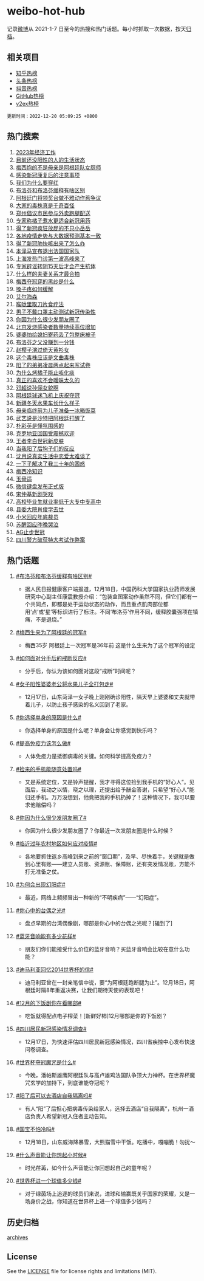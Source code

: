 # weibo-hot-hub

记录[微博](https://www.weibo.com)从 2021-1-7 日至今的热搜和热门话题。每小时抓取一次数据，按天[归档](archives)。

## 相关项目

- [知乎热榜](https://github.com/lonnyzhang423/zhihu-hot-hub)
- [头条热榜](https://github.com/lonnyzhang423/toutiao-hot-hub)
- [抖音热榜](https://github.com/lonnyzhang423/douyin-hot-hub)
- [GitHub热榜](https://github.com/lonnyzhang423/github-hot-hub)
- [v2ex热榜](https://github.com/lonnyzhang423/v2ex-hot-hub)


`更新时间：2022-12-20 05:09:25 +0800`

## 热门搜索

1. [2023年经济工作](https://m.weibo.cn/search?containerid=100103type%3D1%26t%3D10%26q%3D%232023%E5%B9%B4%E7%BB%8F%E6%B5%8E%E5%B7%A5%E4%BD%9C%23&stream_entry_id=51&isnewpage=1&extparam=seat%3D1%26dgr%3D0%26c_type%3D51%26pos%3D0%26filter_type%3Drealtimehot%26cate%3D10103%26display_time%3D1671484164%26pre_seqid%3D1671484164685039921244&luicode=10000011&lfid=106003type%253D25%2526t%253D3%2526disable_hot%253D1%2526filter_type%253Drealtimehot)
1. [目前还没阳性的人的生活状态](https://m.weibo.cn/search?containerid=100103type%3D1%26t%3D10%26q%3D%23%E7%9B%AE%E5%89%8D%E8%BF%98%E6%B2%A1%E9%98%B3%E6%80%A7%E7%9A%84%E4%BA%BA%E7%9A%84%E7%94%9F%E6%B4%BB%E7%8A%B6%E6%80%81%23&stream_entry_id=31&isnewpage=1&extparam=seat%3D1%26dgr%3D0%26flag%3D16%26c_type%3D31%26pos%3D0%26cate%3D5001%26realpos%3D1%26filter_type%3Drealtimehot%26lcate%3D5001%26q%3D%2523%25E7%259B%25AE%25E5%2589%258D%25E8%25BF%2598%25E6%25B2%25A1%25E9%2598%25B3%25E6%2580%25A7%25E7%259A%2584%25E4%25BA%25BA%25E7%259A%2584%25E7%2594%259F%25E6%25B4%25BB%25E7%258A%25B6%25E6%2580%2581%2523%26band_rank%3D1%26display_time%3D1671484164%26pre_seqid%3D1671484164685039921244&luicode=10000011&lfid=106003type%253D25%2526t%253D3%2526disable_hot%253D1%2526filter_type%253Drealtimehot)
1. [梅西抱的不是母亲是阿根廷队女厨师](https://m.weibo.cn/search?containerid=100103type%3D1%26t%3D10%26q%3D%23%E6%A2%85%E8%A5%BF%E6%8A%B1%E7%9A%84%E4%B8%8D%E6%98%AF%E6%AF%8D%E4%BA%B2%E6%98%AF%E9%98%BF%E6%A0%B9%E5%BB%B7%E9%98%9F%E5%A5%B3%E5%8E%A8%E5%B8%88%23&stream_entry_id=31&isnewpage=1&extparam=seat%3D1%26dgr%3D0%26flag%3D0%26c_type%3D31%26pos%3D1%26cate%3D5001%26realpos%3D2%26filter_type%3Drealtimehot%26lcate%3D5001%26q%3D%2523%25E6%25A2%2585%25E8%25A5%25BF%25E6%258A%25B1%25E7%259A%2584%25E4%25B8%258D%25E6%2598%25AF%25E6%25AF%258D%25E4%25BA%25B2%25E6%2598%25AF%25E9%2598%25BF%25E6%25A0%25B9%25E5%25BB%25B7%25E9%2598%259F%25E5%25A5%25B3%25E5%258E%25A8%25E5%25B8%2588%2523%26band_rank%3D2%26display_time%3D1671484164%26pre_seqid%3D1671484164685039921244&luicode=10000011&lfid=106003type%253D25%2526t%253D3%2526disable_hot%253D1%2526filter_type%253Drealtimehot)
1. [感染新冠康复后的注意事项](https://m.weibo.cn/search?containerid=100103type%3D1%26t%3D10%26q%3D%23%E6%84%9F%E6%9F%93%E6%96%B0%E5%86%A0%E5%BA%B7%E5%A4%8D%E5%90%8E%E7%9A%84%E6%B3%A8%E6%84%8F%E4%BA%8B%E9%A1%B9%23&stream_entry_id=31&isnewpage=1&extparam=seat%3D1%26dgr%3D0%26flag%3D0%26c_type%3D31%26pos%3D2%26cate%3D5001%26realpos%3D3%26filter_type%3Drealtimehot%26lcate%3D5001%26q%3D%2523%25E6%2584%259F%25E6%259F%2593%25E6%2596%25B0%25E5%2586%25A0%25E5%25BA%25B7%25E5%25A4%258D%25E5%2590%258E%25E7%259A%2584%25E6%25B3%25A8%25E6%2584%258F%25E4%25BA%258B%25E9%25A1%25B9%2523%26band_rank%3D3%26display_time%3D1671484164%26pre_seqid%3D1671484164685039921244&luicode=10000011&lfid=106003type%253D25%2526t%253D3%2526disable_hot%253D1%2526filter_type%253Drealtimehot)
1. [我们为什么要穿红](https://m.weibo.cn/search?containerid=100103type%3D1%26t%3D10%26q%3D%23%E6%88%91%E4%BB%AC%E4%B8%BA%E4%BB%80%E4%B9%88%E8%A6%81%E7%A9%BF%E7%BA%A2%23&stream_entry_id=31&isnewpage=1&extparam=seat%3D1%26topic_ad%3D1%26dgr%3D0%26c_type%3D31%26pos%3D3%26cate%3D5001%26filter_type%3Drealtimehot%26lcate%3D5001%26adid%3D174963%26q%3D%2523%25E6%2588%2591%25E4%25BB%25AC%25E4%25B8%25BA%25E4%25BB%2580%25E4%25B9%2588%25E8%25A6%2581%25E7%25A9%25BF%25E7%25BA%25A2%2523%26band_rank%3D4%26display_time%3D1671484164%26pre_seqid%3D1671484164685039921244&luicode=10000011&lfid=106003type%253D25%2526t%253D3%2526disable_hot%253D1%2526filter_type%253Drealtimehot)
1. [布洛芬和布洛芬缓释有啥区别](https://m.weibo.cn/search?containerid=100103type%3D1%26t%3D10%26q%3D%23%E5%B8%83%E6%B4%9B%E8%8A%AC%E5%92%8C%E5%B8%83%E6%B4%9B%E8%8A%AC%E7%BC%93%E9%87%8A%E6%9C%89%E5%95%A5%E5%8C%BA%E5%88%AB%23&stream_entry_id=31&isnewpage=1&extparam=seat%3D1%26dgr%3D0%26flag%3D16%26c_type%3D31%26pos%3D4%26cate%3D5001%26realpos%3D4%26filter_type%3Drealtimehot%26lcate%3D5001%26q%3D%2523%25E5%25B8%2583%25E6%25B4%259B%25E8%258A%25AC%25E5%2592%258C%25E5%25B8%2583%25E6%25B4%259B%25E8%258A%25AC%25E7%25BC%2593%25E9%2587%258A%25E6%259C%2589%25E5%2595%25A5%25E5%258C%25BA%25E5%2588%25AB%2523%26band_rank%3D4%26display_time%3D1671484164%26pre_seqid%3D1671484164685039921244&luicode=10000011&lfid=106003type%253D25%2526t%253D3%2526disable_hot%253D1%2526filter_type%253Drealtimehot)
1. [阿根廷门将领奖台做不雅动作惹争议](https://m.weibo.cn/search?containerid=100103type%3D1%26t%3D10%26q%3D%23%E9%98%BF%E6%A0%B9%E5%BB%B7%E9%97%A8%E5%B0%86%E9%A2%86%E5%A5%96%E5%8F%B0%E5%81%9A%E4%B8%8D%E9%9B%85%E5%8A%A8%E4%BD%9C%E6%83%B9%E4%BA%89%E8%AE%AE%23&stream_entry_id=31&isnewpage=1&extparam=seat%3D1%26dgr%3D0%26flag%3D0%26c_type%3D31%26pos%3D5%26cate%3D5001%26realpos%3D5%26filter_type%3Drealtimehot%26lcate%3D5001%26q%3D%2523%25E9%2598%25BF%25E6%25A0%25B9%25E5%25BB%25B7%25E9%2597%25A8%25E5%25B0%2586%25E9%25A2%2586%25E5%25A5%2596%25E5%258F%25B0%25E5%2581%259A%25E4%25B8%258D%25E9%259B%2585%25E5%258A%25A8%25E4%25BD%259C%25E6%2583%25B9%25E4%25BA%2589%25E8%25AE%25AE%2523%26band_rank%3D5%26display_time%3D1671484164%26pre_seqid%3D1671484164685039921244&luicode=10000011&lfid=106003type%253D25%2526t%253D3%2526disable_hot%253D1%2526filter_type%253Drealtimehot)
1. [大家的毒株真是千奇百怪](https://m.weibo.cn/search?containerid=100103type%3D1%26t%3D10%26q%3D%23%E5%A4%A7%E5%AE%B6%E7%9A%84%E6%AF%92%E6%A0%AA%E7%9C%9F%E6%98%AF%E5%8D%83%E5%A5%87%E7%99%BE%E6%80%AA%23&stream_entry_id=31&isnewpage=1&extparam=seat%3D1%26dgr%3D0%26flag%3D0%26c_type%3D31%26pos%3D6%26cate%3D5001%26realpos%3D6%26filter_type%3Drealtimehot%26lcate%3D5001%26q%3D%2523%25E5%25A4%25A7%25E5%25AE%25B6%25E7%259A%2584%25E6%25AF%2592%25E6%25A0%25AA%25E7%259C%259F%25E6%2598%25AF%25E5%258D%2583%25E5%25A5%2587%25E7%2599%25BE%25E6%2580%25AA%2523%26band_rank%3D6%26display_time%3D1671484164%26pre_seqid%3D1671484164685039921244&luicode=10000011&lfid=106003type%253D25%2526t%253D3%2526disable_hot%253D1%2526filter_type%253Drealtimehot)
1. [郑州倡议市民参与外卖跑腿配送](https://m.weibo.cn/search?containerid=100103type%3D1%26t%3D10%26q%3D%23%E9%83%91%E5%B7%9E%E5%80%A1%E8%AE%AE%E5%B8%82%E6%B0%91%E5%8F%82%E4%B8%8E%E5%A4%96%E5%8D%96%E8%B7%91%E8%85%BF%E9%85%8D%E9%80%81%23&stream_entry_id=31&isnewpage=1&extparam=seat%3D1%26dgr%3D0%26flag%3D1%26c_type%3D31%26pos%3D7%26cate%3D5001%26realpos%3D7%26filter_type%3Drealtimehot%26lcate%3D5001%26q%3D%2523%25E9%2583%2591%25E5%25B7%259E%25E5%2580%25A1%25E8%25AE%25AE%25E5%25B8%2582%25E6%25B0%2591%25E5%258F%2582%25E4%25B8%258E%25E5%25A4%2596%25E5%258D%2596%25E8%25B7%2591%25E8%2585%25BF%25E9%2585%258D%25E9%2580%2581%2523%26band_rank%3D7%26display_time%3D1671484164%26pre_seqid%3D1671484164685039921244&luicode=10000011&lfid=106003type%253D25%2526t%253D3%2526disable_hot%253D1%2526filter_type%253Drealtimehot)
1. [专家称橘子煮水更适合新冠用药](https://m.weibo.cn/search?containerid=100103type%3D1%26t%3D10%26q%3D%23%E4%B8%93%E5%AE%B6%E7%A7%B0%E6%A9%98%E5%AD%90%E7%85%AE%E6%B0%B4%E6%9B%B4%E9%80%82%E5%90%88%E6%96%B0%E5%86%A0%E7%94%A8%E8%8D%AF%23&stream_entry_id=31&isnewpage=1&extparam=seat%3D1%26dgr%3D0%26flag%3D16%26c_type%3D31%26pos%3D8%26cate%3D5001%26realpos%3D8%26filter_type%3Drealtimehot%26lcate%3D5001%26q%3D%2523%25E4%25B8%2593%25E5%25AE%25B6%25E7%25A7%25B0%25E6%25A9%2598%25E5%25AD%2590%25E7%2585%25AE%25E6%25B0%25B4%25E6%259B%25B4%25E9%2580%2582%25E5%2590%2588%25E6%2596%25B0%25E5%2586%25A0%25E7%2594%25A8%25E8%258D%25AF%2523%26band_rank%3D8%26display_time%3D1671484164%26pre_seqid%3D1671484164685039921244&luicode=10000011&lfid=106003type%253D25%2526t%253D3%2526disable_hot%253D1%2526filter_type%253Drealtimehot)
1. [得了新冠疯狂放屁的不只小岳岳](https://m.weibo.cn/search?containerid=100103type%3D1%26t%3D10%26q%3D%23%E5%BE%97%E4%BA%86%E6%96%B0%E5%86%A0%E7%96%AF%E7%8B%82%E6%94%BE%E5%B1%81%E7%9A%84%E4%B8%8D%E5%8F%AA%E5%B0%8F%E5%B2%B3%E5%B2%B3%23&stream_entry_id=31&isnewpage=1&extparam=seat%3D1%26dgr%3D0%26flag%3D0%26c_type%3D31%26pos%3D9%26cate%3D5001%26realpos%3D9%26filter_type%3Drealtimehot%26lcate%3D5001%26q%3D%2523%25E5%25BE%2597%25E4%25BA%2586%25E6%2596%25B0%25E5%2586%25A0%25E7%2596%25AF%25E7%258B%2582%25E6%2594%25BE%25E5%25B1%2581%25E7%259A%2584%25E4%25B8%258D%25E5%258F%25AA%25E5%25B0%258F%25E5%25B2%25B3%25E5%25B2%25B3%2523%26band_rank%3D9%26display_time%3D1671484164%26pre_seqid%3D1671484164685039921244&luicode=10000011&lfid=106003type%253D25%2526t%253D3%2526disable_hot%253D1%2526filter_type%253Drealtimehot)
1. [各地疫情走势与大数据预测基本一致](https://m.weibo.cn/search?containerid=100103type%3D1%26t%3D10%26q%3D%23%E5%90%84%E5%9C%B0%E7%96%AB%E6%83%85%E8%B5%B0%E5%8A%BF%E4%B8%8E%E5%A4%A7%E6%95%B0%E6%8D%AE%E9%A2%84%E6%B5%8B%E5%9F%BA%E6%9C%AC%E4%B8%80%E8%87%B4%23&stream_entry_id=31&isnewpage=1&extparam=seat%3D1%26dgr%3D0%26flag%3D0%26c_type%3D31%26pos%3D10%26cate%3D5001%26realpos%3D10%26filter_type%3Drealtimehot%26lcate%3D5001%26q%3D%2523%25E5%2590%2584%25E5%259C%25B0%25E7%2596%25AB%25E6%2583%2585%25E8%25B5%25B0%25E5%258A%25BF%25E4%25B8%258E%25E5%25A4%25A7%25E6%2595%25B0%25E6%258D%25AE%25E9%25A2%2584%25E6%25B5%258B%25E5%259F%25BA%25E6%259C%25AC%25E4%25B8%2580%25E8%2587%25B4%2523%26band_rank%3D10%26display_time%3D1671484164%26pre_seqid%3D1671484164685039921244&luicode=10000011&lfid=106003type%253D25%2526t%253D3%2526disable_hot%253D1%2526filter_type%253Drealtimehot)
1. [得了新冠肺快咳出来了怎么办](https://m.weibo.cn/search?containerid=100103type%3D1%26t%3D10%26q%3D%23%E5%BE%97%E4%BA%86%E6%96%B0%E5%86%A0%E8%82%BA%E5%BF%AB%E5%92%B3%E5%87%BA%E6%9D%A5%E4%BA%86%E6%80%8E%E4%B9%88%E5%8A%9E%23&stream_entry_id=31&isnewpage=1&extparam=seat%3D1%26dgr%3D0%26flag%3D0%26c_type%3D31%26pos%3D11%26cate%3D5001%26realpos%3D11%26filter_type%3Drealtimehot%26lcate%3D5001%26q%3D%2523%25E5%25BE%2597%25E4%25BA%2586%25E6%2596%25B0%25E5%2586%25A0%25E8%2582%25BA%25E5%25BF%25AB%25E5%2592%25B3%25E5%2587%25BA%25E6%259D%25A5%25E4%25BA%2586%25E6%2580%258E%25E4%25B9%2588%25E5%258A%259E%2523%26band_rank%3D11%26display_time%3D1671484164%26pre_seqid%3D1671484164685039921244&luicode=10000011&lfid=106003type%253D25%2526t%253D3%2526disable_hot%253D1%2526filter_type%253Drealtimehot)
1. [本泽马宣布退出法国国家队](https://m.weibo.cn/search?containerid=100103type%3D1%26t%3D10%26q%3D%23%E6%9C%AC%E6%B3%BD%E9%A9%AC%E5%AE%A3%E5%B8%83%E9%80%80%E5%87%BA%E6%B3%95%E5%9B%BD%E5%9B%BD%E5%AE%B6%E9%98%9F%23&stream_entry_id=31&isnewpage=1&extparam=seat%3D1%26dgr%3D0%26flag%3D0%26c_type%3D31%26pos%3D12%26cate%3D5001%26realpos%3D12%26filter_type%3Drealtimehot%26lcate%3D5001%26q%3D%2523%25E6%259C%25AC%25E6%25B3%25BD%25E9%25A9%25AC%25E5%25AE%25A3%25E5%25B8%2583%25E9%2580%2580%25E5%2587%25BA%25E6%25B3%2595%25E5%259B%25BD%25E5%259B%25BD%25E5%25AE%25B6%25E9%2598%259F%2523%26band_rank%3D12%26display_time%3D1671484164%26pre_seqid%3D1671484164685039921244&luicode=10000011&lfid=106003type%253D25%2526t%253D3%2526disable_hot%253D1%2526filter_type%253Drealtimehot)
1. [上海发热门诊第一波高峰来了](https://m.weibo.cn/search?containerid=100103type%3D1%26t%3D10%26q%3D%23%E4%B8%8A%E6%B5%B7%E5%8F%91%E7%83%AD%E9%97%A8%E8%AF%8A%E7%AC%AC%E4%B8%80%E6%B3%A2%E9%AB%98%E5%B3%B0%E6%9D%A5%E4%BA%86%23&stream_entry_id=31&isnewpage=1&extparam=seat%3D1%26dgr%3D0%26flag%3D0%26c_type%3D31%26pos%3D13%26cate%3D5001%26realpos%3D13%26filter_type%3Drealtimehot%26lcate%3D5001%26q%3D%2523%25E4%25B8%258A%25E6%25B5%25B7%25E5%258F%2591%25E7%2583%25AD%25E9%2597%25A8%25E8%25AF%258A%25E7%25AC%25AC%25E4%25B8%2580%25E6%25B3%25A2%25E9%25AB%2598%25E5%25B3%25B0%25E6%259D%25A5%25E4%25BA%2586%2523%26band_rank%3D13%26display_time%3D1671484164%26pre_seqid%3D1671484164685039921244&luicode=10000011&lfid=106003type%253D25%2526t%253D3%2526disable_hot%253D1%2526filter_type%253Drealtimehot)
1. [专家辟谣转阴15天后才会产生抗体](https://m.weibo.cn/search?containerid=100103type%3D1%26t%3D10%26q%3D%23%E4%B8%93%E5%AE%B6%E8%BE%9F%E8%B0%A3%E8%BD%AC%E9%98%B415%E5%A4%A9%E5%90%8E%E6%89%8D%E4%BC%9A%E4%BA%A7%E7%94%9F%E6%8A%97%E4%BD%93%23&stream_entry_id=31&isnewpage=1&extparam=seat%3D1%26dgr%3D0%26flag%3D0%26c_type%3D31%26pos%3D14%26cate%3D5001%26realpos%3D14%26filter_type%3Drealtimehot%26lcate%3D5001%26q%3D%2523%25E4%25B8%2593%25E5%25AE%25B6%25E8%25BE%259F%25E8%25B0%25A3%25E8%25BD%25AC%25E9%2598%25B415%25E5%25A4%25A9%25E5%2590%258E%25E6%2589%258D%25E4%25BC%259A%25E4%25BA%25A7%25E7%2594%259F%25E6%258A%2597%25E4%25BD%2593%2523%26band_rank%3D14%26display_time%3D1671484164%26pre_seqid%3D1671484164685039921244&luicode=10000011&lfid=106003type%253D25%2526t%253D3%2526disable_hot%253D1%2526filter_type%253Drealtimehot)
1. [什么样的夫妻关系才最合拍](https://m.weibo.cn/search?containerid=100103type%3D1%26t%3D10%26q%3D%23%E4%BB%80%E4%B9%88%E6%A0%B7%E7%9A%84%E5%A4%AB%E5%A6%BB%E5%85%B3%E7%B3%BB%E6%89%8D%E6%9C%80%E5%90%88%E6%8B%8D%23&stream_entry_id=31&isnewpage=1&extparam=seat%3D1%26dgr%3D0%26flag%3D0%26c_type%3D31%26pos%3D15%26cate%3D5001%26realpos%3D15%26filter_type%3Drealtimehot%26lcate%3D5001%26q%3D%2523%25E4%25BB%2580%25E4%25B9%2588%25E6%25A0%25B7%25E7%259A%2584%25E5%25A4%25AB%25E5%25A6%25BB%25E5%2585%25B3%25E7%25B3%25BB%25E6%2589%258D%25E6%259C%2580%25E5%2590%2588%25E6%258B%258D%2523%26band_rank%3D15%26display_time%3D1671484164%26pre_seqid%3D1671484164685039921244&luicode=10000011&lfid=106003type%253D25%2526t%253D3%2526disable_hot%253D1%2526filter_type%253Drealtimehot)
1. [梅西夺冠穿的黑纱是什么](https://m.weibo.cn/search?containerid=100103type%3D1%26t%3D10%26q%3D%23%E6%A2%85%E8%A5%BF%E5%A4%BA%E5%86%A0%E7%A9%BF%E7%9A%84%E9%BB%91%E7%BA%B1%E6%98%AF%E4%BB%80%E4%B9%88%23&stream_entry_id=31&isnewpage=1&extparam=seat%3D1%26dgr%3D0%26flag%3D2%26c_type%3D31%26pos%3D16%26cate%3D5001%26realpos%3D16%26filter_type%3Drealtimehot%26lcate%3D5001%26q%3D%2523%25E6%25A2%2585%25E8%25A5%25BF%25E5%25A4%25BA%25E5%2586%25A0%25E7%25A9%25BF%25E7%259A%2584%25E9%25BB%2591%25E7%25BA%25B1%25E6%2598%25AF%25E4%25BB%2580%25E4%25B9%2588%2523%26band_rank%3D16%26display_time%3D1671484164%26pre_seqid%3D1671484164685039921244&luicode=10000011&lfid=106003type%253D25%2526t%253D3%2526disable_hot%253D1%2526filter_type%253Drealtimehot)
1. [嗓子疼如何缓解](https://m.weibo.cn/search?containerid=100103type%3D1%26t%3D10%26q%3D%23%E5%97%93%E5%AD%90%E7%96%BC%E5%A6%82%E4%BD%95%E7%BC%93%E8%A7%A3%23&stream_entry_id=31&isnewpage=1&extparam=seat%3D1%26dgr%3D0%26flag%3D1%26c_type%3D31%26pos%3D17%26cate%3D5001%26realpos%3D17%26filter_type%3Drealtimehot%26lcate%3D5001%26q%3D%2523%25E5%2597%2593%25E5%25AD%2590%25E7%2596%25BC%25E5%25A6%2582%25E4%25BD%2595%25E7%25BC%2593%25E8%25A7%25A3%2523%26band_rank%3D17%26display_time%3D1671484164%26pre_seqid%3D1671484164685039921244&luicode=10000011&lfid=106003type%253D25%2526t%253D3%2526disable_hot%253D1%2526filter_type%253Drealtimehot)
1. [艾尔海森](https://m.weibo.cn/search?containerid=100103type%3D1%26t%3D10%26q%3D%E8%89%BE%E5%B0%94%E6%B5%B7%E6%A3%AE&stream_entry_id=31&isnewpage=1&extparam=seat%3D1%26dgr%3D0%26flag%3D0%26c_type%3D31%26pos%3D18%26cate%3D5001%26realpos%3D18%26filter_type%3Drealtimehot%26lcate%3D5001%26q%3D%25E8%2589%25BE%25E5%25B0%2594%25E6%25B5%25B7%25E6%25A3%25AE%26band_rank%3D18%26display_time%3D1671484164%26pre_seqid%3D1671484164685039921244&luicode=10000011&lfid=106003type%253D25%2526t%253D3%2526disable_hot%253D1%2526filter_type%253Drealtimehot)
1. [喉咙里取刀片食疗法](https://m.weibo.cn/search?containerid=100103type%3D1%26t%3D10%26q%3D%23%E5%96%89%E5%92%99%E9%87%8C%E5%8F%96%E5%88%80%E7%89%87%E9%A3%9F%E7%96%97%E6%B3%95%23&stream_entry_id=31&isnewpage=1&extparam=seat%3D1%26dgr%3D0%26flag%3D0%26c_type%3D31%26pos%3D19%26cate%3D5001%26realpos%3D19%26filter_type%3Drealtimehot%26lcate%3D5001%26q%3D%2523%25E5%2596%2589%25E5%2592%2599%25E9%2587%258C%25E5%258F%2596%25E5%2588%2580%25E7%2589%2587%25E9%25A3%259F%25E7%2596%2597%25E6%25B3%2595%2523%26band_rank%3D19%26display_time%3D1671484164%26pre_seqid%3D1671484164685039921244&luicode=10000011&lfid=106003type%253D25%2526t%253D3%2526disable_hot%253D1%2526filter_type%253Drealtimehot)
1. [男子不戴口罩主动测试新冠传染性](https://m.weibo.cn/search?containerid=100103type%3D1%26t%3D10%26q%3D%23%E7%94%B7%E5%AD%90%E4%B8%8D%E6%88%B4%E5%8F%A3%E7%BD%A9%E4%B8%BB%E5%8A%A8%E6%B5%8B%E8%AF%95%E6%96%B0%E5%86%A0%E4%BC%A0%E6%9F%93%E6%80%A7%23&stream_entry_id=31&isnewpage=1&extparam=seat%3D1%26dgr%3D0%26flag%3D0%26c_type%3D31%26pos%3D20%26cate%3D5001%26realpos%3D20%26filter_type%3Drealtimehot%26lcate%3D5001%26q%3D%2523%25E7%2594%25B7%25E5%25AD%2590%25E4%25B8%258D%25E6%2588%25B4%25E5%258F%25A3%25E7%25BD%25A9%25E4%25B8%25BB%25E5%258A%25A8%25E6%25B5%258B%25E8%25AF%2595%25E6%2596%25B0%25E5%2586%25A0%25E4%25BC%25A0%25E6%259F%2593%25E6%2580%25A7%2523%26band_rank%3D20%26display_time%3D1671484164%26pre_seqid%3D1671484164685039921244&luicode=10000011&lfid=106003type%253D25%2526t%253D3%2526disable_hot%253D1%2526filter_type%253Drealtimehot)
1. [你因为什么很少发朋友圈了](https://m.weibo.cn/search?containerid=100103type%3D1%26t%3D10%26q%3D%23%E4%BD%A0%E5%9B%A0%E4%B8%BA%E4%BB%80%E4%B9%88%E5%BE%88%E5%B0%91%E5%8F%91%E6%9C%8B%E5%8F%8B%E5%9C%88%E4%BA%86%23&stream_entry_id=31&isnewpage=1&extparam=seat%3D1%26dgr%3D0%26flag%3D0%26c_type%3D31%26pos%3D21%26cate%3D5001%26realpos%3D21%26filter_type%3Drealtimehot%26lcate%3D5001%26q%3D%2523%25E4%25BD%25A0%25E5%259B%25A0%25E4%25B8%25BA%25E4%25BB%2580%25E4%25B9%2588%25E5%25BE%2588%25E5%25B0%2591%25E5%258F%2591%25E6%259C%258B%25E5%258F%258B%25E5%259C%2588%25E4%25BA%2586%2523%26band_rank%3D21%26display_time%3D1671484164%26pre_seqid%3D1671484164685039921244&luicode=10000011&lfid=106003type%253D25%2526t%253D3%2526disable_hot%253D1%2526filter_type%253Drealtimehot)
1. [北京发烧感染者数量持续高位增加](https://m.weibo.cn/search?containerid=100103type%3D1%26t%3D10%26q%3D%23%E5%8C%97%E4%BA%AC%E5%8F%91%E7%83%A7%E6%84%9F%E6%9F%93%E8%80%85%E6%95%B0%E9%87%8F%E6%8C%81%E7%BB%AD%E9%AB%98%E4%BD%8D%E5%A2%9E%E5%8A%A0%23&stream_entry_id=31&isnewpage=1&extparam=seat%3D1%26dgr%3D0%26flag%3D0%26c_type%3D31%26pos%3D22%26cate%3D5001%26realpos%3D22%26filter_type%3Drealtimehot%26lcate%3D5001%26q%3D%2523%25E5%258C%2597%25E4%25BA%25AC%25E5%258F%2591%25E7%2583%25A7%25E6%2584%259F%25E6%259F%2593%25E8%2580%2585%25E6%2595%25B0%25E9%2587%258F%25E6%258C%2581%25E7%25BB%25AD%25E9%25AB%2598%25E4%25BD%258D%25E5%25A2%259E%25E5%258A%25A0%2523%26band_rank%3D22%26display_time%3D1671484164%26pre_seqid%3D1671484164685039921244&luicode=10000011&lfid=106003type%253D25%2526t%253D3%2526disable_hot%253D1%2526filter_type%253Drealtimehot)
1. [婆婆怕给媳妇寄药丢了包整床被子](https://m.weibo.cn/search?containerid=100103type%3D1%26t%3D10%26q%3D%23%E5%A9%86%E5%A9%86%E6%80%95%E7%BB%99%E5%AA%B3%E5%A6%87%E5%AF%84%E8%8D%AF%E4%B8%A2%E4%BA%86%E5%8C%85%E6%95%B4%E5%BA%8A%E8%A2%AB%E5%AD%90%23&stream_entry_id=31&isnewpage=1&extparam=seat%3D1%26dgr%3D0%26flag%3D0%26c_type%3D31%26pos%3D23%26cate%3D5001%26realpos%3D23%26filter_type%3Drealtimehot%26lcate%3D5001%26q%3D%2523%25E5%25A9%2586%25E5%25A9%2586%25E6%2580%2595%25E7%25BB%2599%25E5%25AA%25B3%25E5%25A6%2587%25E5%25AF%2584%25E8%258D%25AF%25E4%25B8%25A2%25E4%25BA%2586%25E5%258C%2585%25E6%2595%25B4%25E5%25BA%258A%25E8%25A2%25AB%25E5%25AD%2590%2523%26band_rank%3D23%26display_time%3D1671484164%26pre_seqid%3D1671484164685039921244&luicode=10000011&lfid=106003type%253D25%2526t%253D3%2526disable_hot%253D1%2526filter_type%253Drealtimehot)
1. [布洛芬之父没赚到一分钱](https://m.weibo.cn/search?containerid=100103type%3D1%26t%3D10%26q%3D%23%E5%B8%83%E6%B4%9B%E8%8A%AC%E4%B9%8B%E7%88%B6%E6%B2%A1%E8%B5%9A%E5%88%B0%E4%B8%80%E5%88%86%E9%92%B1%23&stream_entry_id=31&isnewpage=1&extparam=seat%3D1%26dgr%3D0%26flag%3D0%26c_type%3D31%26pos%3D24%26cate%3D5001%26realpos%3D24%26filter_type%3Drealtimehot%26lcate%3D5001%26q%3D%2523%25E5%25B8%2583%25E6%25B4%259B%25E8%258A%25AC%25E4%25B9%258B%25E7%2588%25B6%25E6%25B2%25A1%25E8%25B5%259A%25E5%2588%25B0%25E4%25B8%2580%25E5%2588%2586%25E9%2592%25B1%2523%26band_rank%3D24%26display_time%3D1671484164%26pre_seqid%3D1671484164685039921244&luicode=10000011&lfid=106003type%253D25%2526t%253D3%2526disable_hot%253D1%2526filter_type%253Drealtimehot)
1. [赵樱子演过倚天黄衫女](https://m.weibo.cn/search?containerid=100103type%3D1%26t%3D10%26q%3D%23%E8%B5%B5%E6%A8%B1%E5%AD%90%E6%BC%94%E8%BF%87%E5%80%9A%E5%A4%A9%E9%BB%84%E8%A1%AB%E5%A5%B3%23&stream_entry_id=31&isnewpage=1&extparam=seat%3D1%26dgr%3D0%26flag%3D0%26c_type%3D31%26pos%3D25%26cate%3D5001%26realpos%3D25%26filter_type%3Drealtimehot%26lcate%3D5001%26q%3D%2523%25E8%25B5%25B5%25E6%25A8%25B1%25E5%25AD%2590%25E6%25BC%2594%25E8%25BF%2587%25E5%2580%259A%25E5%25A4%25A9%25E9%25BB%2584%25E8%25A1%25AB%25E5%25A5%25B3%2523%26band_rank%3D25%26display_time%3D1671484164%26pre_seqid%3D1671484164685039921244&luicode=10000011&lfid=106003type%253D25%2526t%253D3%2526disable_hot%253D1%2526filter_type%253Drealtimehot)
1. [这个毒株应该是文曲毒株](https://m.weibo.cn/search?containerid=100103type%3D1%26t%3D10%26q%3D%23%E8%BF%99%E4%B8%AA%E6%AF%92%E6%A0%AA%E5%BA%94%E8%AF%A5%E6%98%AF%E6%96%87%E6%9B%B2%E6%AF%92%E6%A0%AA%23&stream_entry_id=31&isnewpage=1&extparam=seat%3D1%26dgr%3D0%26flag%3D0%26c_type%3D31%26pos%3D26%26cate%3D5001%26realpos%3D26%26filter_type%3Drealtimehot%26lcate%3D5001%26q%3D%2523%25E8%25BF%2599%25E4%25B8%25AA%25E6%25AF%2592%25E6%25A0%25AA%25E5%25BA%2594%25E8%25AF%25A5%25E6%2598%25AF%25E6%2596%2587%25E6%259B%25B2%25E6%25AF%2592%25E6%25A0%25AA%2523%26band_rank%3D26%26display_time%3D1671484164%26pre_seqid%3D1671484164685039921244&luicode=10000011&lfid=106003type%253D25%2526t%253D3%2526disable_hot%253D1%2526filter_type%253Drealtimehot)
1. [阳了的弟弟凌晨两点起来写试卷](https://m.weibo.cn/search?containerid=100103type%3D1%26t%3D10%26q%3D%23%E9%98%B3%E4%BA%86%E7%9A%84%E5%BC%9F%E5%BC%9F%E5%87%8C%E6%99%A8%E4%B8%A4%E7%82%B9%E8%B5%B7%E6%9D%A5%E5%86%99%E8%AF%95%E5%8D%B7%23&stream_entry_id=31&isnewpage=1&extparam=seat%3D1%26dgr%3D0%26flag%3D0%26c_type%3D31%26pos%3D27%26cate%3D5001%26realpos%3D27%26filter_type%3Drealtimehot%26lcate%3D5001%26q%3D%2523%25E9%2598%25B3%25E4%25BA%2586%25E7%259A%2584%25E5%25BC%259F%25E5%25BC%259F%25E5%2587%258C%25E6%2599%25A8%25E4%25B8%25A4%25E7%2582%25B9%25E8%25B5%25B7%25E6%259D%25A5%25E5%2586%2599%25E8%25AF%2595%25E5%258D%25B7%2523%26band_rank%3D27%26display_time%3D1671484164%26pre_seqid%3D1671484164685039921244&luicode=10000011&lfid=106003type%253D25%2526t%253D3%2526disable_hot%253D1%2526filter_type%253Drealtimehot)
1. [为什么烤橘子能止咳化痰](https://m.weibo.cn/search?containerid=100103type%3D1%26t%3D10%26q%3D%23%E4%B8%BA%E4%BB%80%E4%B9%88%E7%83%A4%E6%A9%98%E5%AD%90%E8%83%BD%E6%AD%A2%E5%92%B3%E5%8C%96%E7%97%B0%23&stream_entry_id=31&isnewpage=1&extparam=seat%3D1%26dgr%3D0%26flag%3D0%26c_type%3D31%26pos%3D28%26cate%3D5001%26realpos%3D28%26filter_type%3Drealtimehot%26lcate%3D5001%26q%3D%2523%25E4%25B8%25BA%25E4%25BB%2580%25E4%25B9%2588%25E7%2583%25A4%25E6%25A9%2598%25E5%25AD%2590%25E8%2583%25BD%25E6%25AD%25A2%25E5%2592%25B3%25E5%258C%2596%25E7%2597%25B0%2523%26band_rank%3D28%26display_time%3D1671484164%26pre_seqid%3D1671484164685039921244&luicode=10000011&lfid=106003type%253D25%2526t%253D3%2526disable_hot%253D1%2526filter_type%253Drealtimehot)
1. [真正的喜欢不会暧昧太久的](https://m.weibo.cn/search?containerid=100103type%3D1%26t%3D10%26q%3D%23%E7%9C%9F%E6%AD%A3%E7%9A%84%E5%96%9C%E6%AC%A2%E4%B8%8D%E4%BC%9A%E6%9A%A7%E6%98%A7%E5%A4%AA%E4%B9%85%E7%9A%84%23&stream_entry_id=31&isnewpage=1&extparam=seat%3D1%26dgr%3D0%26flag%3D0%26c_type%3D31%26pos%3D29%26cate%3D5001%26realpos%3D29%26filter_type%3Drealtimehot%26lcate%3D5001%26q%3D%2523%25E7%259C%259F%25E6%25AD%25A3%25E7%259A%2584%25E5%2596%259C%25E6%25AC%25A2%25E4%25B8%258D%25E4%25BC%259A%25E6%259A%25A7%25E6%2598%25A7%25E5%25A4%25AA%25E4%25B9%2585%25E7%259A%2584%2523%26band_rank%3D29%26display_time%3D1671484164%26pre_seqid%3D1671484164685039921244&luicode=10000011&lfid=106003type%253D25%2526t%253D3%2526disable_hot%253D1%2526filter_type%253Drealtimehot)
1. [邓超说孙俪女貌啊](https://m.weibo.cn/search?containerid=100103type%3D1%26t%3D10%26q%3D%23%E9%82%93%E8%B6%85%E8%AF%B4%E5%AD%99%E4%BF%AA%E5%A5%B3%E8%B2%8C%E5%95%8A%23&stream_entry_id=31&isnewpage=1&extparam=seat%3D1%26dgr%3D0%26flag%3D0%26c_type%3D31%26pos%3D30%26cate%3D5001%26realpos%3D30%26filter_type%3Drealtimehot%26lcate%3D5001%26q%3D%2523%25E9%2582%2593%25E8%25B6%2585%25E8%25AF%25B4%25E5%25AD%2599%25E4%25BF%25AA%25E5%25A5%25B3%25E8%25B2%258C%25E5%2595%258A%2523%26band_rank%3D30%26display_time%3D1671484164%26pre_seqid%3D1671484164685039921244&luicode=10000011&lfid=106003type%253D25%2526t%253D3%2526disable_hot%253D1%2526filter_type%253Drealtimehot)
1. [阿根廷球迷飞机上庆祝夺冠](https://m.weibo.cn/search?containerid=100103type%3D1%26t%3D10%26q%3D%23%E9%98%BF%E6%A0%B9%E5%BB%B7%E7%90%83%E8%BF%B7%E9%A3%9E%E6%9C%BA%E4%B8%8A%E5%BA%86%E7%A5%9D%E5%A4%BA%E5%86%A0%23&stream_entry_id=31&isnewpage=1&extparam=seat%3D1%26dgr%3D0%26flag%3D1%26c_type%3D31%26pos%3D31%26cate%3D5001%26realpos%3D31%26filter_type%3Drealtimehot%26lcate%3D5001%26q%3D%2523%25E9%2598%25BF%25E6%25A0%25B9%25E5%25BB%25B7%25E7%2590%2583%25E8%25BF%25B7%25E9%25A3%259E%25E6%259C%25BA%25E4%25B8%258A%25E5%25BA%2586%25E7%25A5%259D%25E5%25A4%25BA%25E5%2586%25A0%2523%26band_rank%3D31%26display_time%3D1671484164%26pre_seqid%3D1671484164685039921244&luicode=10000011&lfid=106003type%253D25%2526t%253D3%2526disable_hot%253D1%2526filter_type%253Drealtimehot)
1. [新疆冬天水果车长什么样子](https://m.weibo.cn/search?containerid=100103type%3D1%26t%3D10%26q%3D%23%E6%96%B0%E7%96%86%E5%86%AC%E5%A4%A9%E6%B0%B4%E6%9E%9C%E8%BD%A6%E9%95%BF%E4%BB%80%E4%B9%88%E6%A0%B7%E5%AD%90%23&stream_entry_id=31&isnewpage=1&extparam=seat%3D1%26dgr%3D0%26flag%3D0%26c_type%3D31%26pos%3D32%26cate%3D5001%26realpos%3D32%26filter_type%3Drealtimehot%26lcate%3D5001%26q%3D%2523%25E6%2596%25B0%25E7%2596%2586%25E5%2586%25AC%25E5%25A4%25A9%25E6%25B0%25B4%25E6%259E%259C%25E8%25BD%25A6%25E9%2595%25BF%25E4%25BB%2580%25E4%25B9%2588%25E6%25A0%25B7%25E5%25AD%2590%2523%26band_rank%3D32%26display_time%3D1671484164%26pre_seqid%3D1671484164685039921244&luicode=10000011&lfid=106003type%253D25%2526t%253D3%2526disable_hot%253D1%2526filter_type%253Drealtimehot)
1. [母亲临终前为儿子准备一冰箱饭菜](https://m.weibo.cn/search?containerid=100103type%3D1%26t%3D10%26q%3D%23%E6%AF%8D%E4%BA%B2%E4%B8%B4%E7%BB%88%E5%89%8D%E4%B8%BA%E5%84%BF%E5%AD%90%E5%87%86%E5%A4%87%E4%B8%80%E5%86%B0%E7%AE%B1%E9%A5%AD%E8%8F%9C%23&stream_entry_id=31&isnewpage=1&extparam=seat%3D1%26dgr%3D0%26flag%3D0%26c_type%3D31%26pos%3D33%26cate%3D5001%26realpos%3D33%26filter_type%3Drealtimehot%26lcate%3D5001%26q%3D%2523%25E6%25AF%258D%25E4%25BA%25B2%25E4%25B8%25B4%25E7%25BB%2588%25E5%2589%258D%25E4%25B8%25BA%25E5%2584%25BF%25E5%25AD%2590%25E5%2587%2586%25E5%25A4%2587%25E4%25B8%2580%25E5%2586%25B0%25E7%25AE%25B1%25E9%25A5%25AD%25E8%258F%259C%2523%26band_rank%3D33%26display_time%3D1671484164%26pre_seqid%3D1671484164685039921244&luicode=10000011&lfid=106003type%253D25%2526t%253D3%2526disable_hot%253D1%2526filter_type%253Drealtimehot)
1. [武艺说是沙特把阿根廷打醒了](https://m.weibo.cn/search?containerid=100103type%3D1%26t%3D10%26q%3D%23%E6%AD%A6%E8%89%BA%E8%AF%B4%E6%98%AF%E6%B2%99%E7%89%B9%E6%8A%8A%E9%98%BF%E6%A0%B9%E5%BB%B7%E6%89%93%E9%86%92%E4%BA%86%23&stream_entry_id=31&isnewpage=1&extparam=seat%3D1%26dgr%3D0%26flag%3D0%26c_type%3D31%26pos%3D34%26cate%3D5001%26realpos%3D34%26filter_type%3Drealtimehot%26lcate%3D5001%26q%3D%2523%25E6%25AD%25A6%25E8%2589%25BA%25E8%25AF%25B4%25E6%2598%25AF%25E6%25B2%2599%25E7%2589%25B9%25E6%258A%258A%25E9%2598%25BF%25E6%25A0%25B9%25E5%25BB%25B7%25E6%2589%2593%25E9%2586%2592%25E4%25BA%2586%2523%26band_rank%3D34%26display_time%3D1671484164%26pre_seqid%3D1671484164685039921244&luicode=10000011&lfid=106003type%253D25%2526t%253D3%2526disable_hot%253D1%2526filter_type%253Drealtimehot)
1. [朴彩英是懂氛围感的](https://m.weibo.cn/search?containerid=100103type%3D1%26t%3D10%26q%3D%23%E6%9C%B4%E5%BD%A9%E8%8B%B1%E6%98%AF%E6%87%82%E6%B0%9B%E5%9B%B4%E6%84%9F%E7%9A%84%23&stream_entry_id=31&isnewpage=1&extparam=seat%3D1%26dgr%3D0%26flag%3D0%26c_type%3D31%26pos%3D35%26cate%3D5001%26realpos%3D35%26filter_type%3Drealtimehot%26lcate%3D5001%26q%3D%2523%25E6%259C%25B4%25E5%25BD%25A9%25E8%258B%25B1%25E6%2598%25AF%25E6%2587%2582%25E6%25B0%259B%25E5%259B%25B4%25E6%2584%259F%25E7%259A%2584%2523%26band_rank%3D35%26display_time%3D1671484164%26pre_seqid%3D1671484164685039921244&luicode=10000011&lfid=106003type%253D25%2526t%253D3%2526disable_hot%253D1%2526filter_type%253Drealtimehot)
1. [克罗地亚回国受震撼欢迎](https://m.weibo.cn/search?containerid=100103type%3D1%26t%3D10%26q%3D%23%E5%85%8B%E7%BD%97%E5%9C%B0%E4%BA%9A%E5%9B%9E%E5%9B%BD%E5%8F%97%E9%9C%87%E6%92%BC%E6%AC%A2%E8%BF%8E%23&stream_entry_id=31&isnewpage=1&extparam=seat%3D1%26dgr%3D0%26flag%3D0%26c_type%3D31%26pos%3D36%26cate%3D5001%26realpos%3D36%26filter_type%3Drealtimehot%26lcate%3D5001%26q%3D%2523%25E5%2585%258B%25E7%25BD%2597%25E5%259C%25B0%25E4%25BA%259A%25E5%259B%259E%25E5%259B%25BD%25E5%258F%2597%25E9%259C%2587%25E6%2592%25BC%25E6%25AC%25A2%25E8%25BF%258E%2523%26band_rank%3D36%26display_time%3D1671484164%26pre_seqid%3D1671484164685039921244&luicode=10000011&lfid=106003type%253D25%2526t%253D3%2526disable_hot%253D1%2526filter_type%253Drealtimehot)
1. [王者李白世冠新皮肤](https://m.weibo.cn/search?containerid=100103type%3D1%26t%3D10%26q%3D%23%E7%8E%8B%E8%80%85%E6%9D%8E%E7%99%BD%E4%B8%96%E5%86%A0%E6%96%B0%E7%9A%AE%E8%82%A4%23&stream_entry_id=31&isnewpage=1&extparam=seat%3D1%26dgr%3D0%26flag%3D0%26c_type%3D31%26pos%3D37%26cate%3D5001%26realpos%3D37%26filter_type%3Drealtimehot%26lcate%3D5001%26q%3D%2523%25E7%258E%258B%25E8%2580%2585%25E6%259D%258E%25E7%2599%25BD%25E4%25B8%2596%25E5%2586%25A0%25E6%2596%25B0%25E7%259A%25AE%25E8%2582%25A4%2523%26band_rank%3D37%26display_time%3D1671484164%26pre_seqid%3D1671484164685039921244&luicode=10000011&lfid=106003type%253D25%2526t%253D3%2526disable_hot%253D1%2526filter_type%253Drealtimehot)
1. [当我阳了后狗子们的反应](https://m.weibo.cn/search?containerid=100103type%3D1%26t%3D10%26q%3D%23%E5%BD%93%E6%88%91%E9%98%B3%E4%BA%86%E5%90%8E%E7%8B%97%E5%AD%90%E4%BB%AC%E7%9A%84%E5%8F%8D%E5%BA%94%23&stream_entry_id=31&isnewpage=1&extparam=seat%3D1%26dgr%3D0%26flag%3D0%26c_type%3D31%26pos%3D38%26cate%3D5001%26realpos%3D38%26filter_type%3Drealtimehot%26lcate%3D5001%26q%3D%2523%25E5%25BD%2593%25E6%2588%2591%25E9%2598%25B3%25E4%25BA%2586%25E5%2590%258E%25E7%258B%2597%25E5%25AD%2590%25E4%25BB%25AC%25E7%259A%2584%25E5%258F%258D%25E5%25BA%2594%2523%26band_rank%3D38%26display_time%3D1671484164%26pre_seqid%3D1671484164685039921244&luicode=10000011&lfid=106003type%253D25%2526t%253D3%2526disable_hot%253D1%2526filter_type%253Drealtimehot)
1. [沈月说真实生活中恋爱太难谈了](https://m.weibo.cn/search?containerid=100103type%3D1%26t%3D10%26q%3D%23%E6%B2%88%E6%9C%88%E8%AF%B4%E7%9C%9F%E5%AE%9E%E7%94%9F%E6%B4%BB%E4%B8%AD%E6%81%8B%E7%88%B1%E5%A4%AA%E9%9A%BE%E8%B0%88%E4%BA%86%23&stream_entry_id=31&isnewpage=1&extparam=seat%3D1%26dgr%3D0%26flag%3D0%26c_type%3D31%26pos%3D39%26cate%3D5001%26realpos%3D39%26filter_type%3Drealtimehot%26lcate%3D5001%26q%3D%2523%25E6%25B2%2588%25E6%259C%2588%25E8%25AF%25B4%25E7%259C%259F%25E5%25AE%259E%25E7%2594%259F%25E6%25B4%25BB%25E4%25B8%25AD%25E6%2581%258B%25E7%2588%25B1%25E5%25A4%25AA%25E9%259A%25BE%25E8%25B0%2588%25E4%25BA%2586%2523%26band_rank%3D39%26display_time%3D1671484164%26pre_seqid%3D1671484164685039921244&luicode=10000011&lfid=106003type%253D25%2526t%253D3%2526disable_hot%253D1%2526filter_type%253Drealtimehot)
1. [一下子解决了我三十年的困惑](https://m.weibo.cn/search?containerid=100103type%3D1%26t%3D10%26q%3D%23%E4%B8%80%E4%B8%8B%E5%AD%90%E8%A7%A3%E5%86%B3%E4%BA%86%E6%88%91%E4%B8%89%E5%8D%81%E5%B9%B4%E7%9A%84%E5%9B%B0%E6%83%91%23&stream_entry_id=31&isnewpage=1&extparam=seat%3D1%26dgr%3D0%26flag%3D0%26c_type%3D31%26pos%3D40%26cate%3D5001%26realpos%3D40%26filter_type%3Drealtimehot%26lcate%3D5001%26q%3D%2523%25E4%25B8%2580%25E4%25B8%258B%25E5%25AD%2590%25E8%25A7%25A3%25E5%2586%25B3%25E4%25BA%2586%25E6%2588%2591%25E4%25B8%2589%25E5%258D%2581%25E5%25B9%25B4%25E7%259A%2584%25E5%259B%25B0%25E6%2583%2591%2523%26band_rank%3D40%26display_time%3D1671484164%26pre_seqid%3D1671484164685039921244&luicode=10000011&lfid=106003type%253D25%2526t%253D3%2526disable_hot%253D1%2526filter_type%253Drealtimehot)
1. [梅西冷知识](https://m.weibo.cn/search?containerid=100103type%3D1%26t%3D10%26q%3D%23%E6%A2%85%E8%A5%BF%E5%86%B7%E7%9F%A5%E8%AF%86%23&stream_entry_id=31&isnewpage=1&extparam=seat%3D1%26dgr%3D0%26flag%3D0%26c_type%3D31%26pos%3D41%26cate%3D5001%26realpos%3D41%26filter_type%3Drealtimehot%26lcate%3D5001%26q%3D%2523%25E6%25A2%2585%25E8%25A5%25BF%25E5%2586%25B7%25E7%259F%25A5%25E8%25AF%2586%2523%26band_rank%3D41%26display_time%3D1671484164%26pre_seqid%3D1671484164685039921244&luicode=10000011&lfid=106003type%253D25%2526t%253D3%2526disable_hot%253D1%2526filter_type%253Drealtimehot)
1. [玉骨遥](https://m.weibo.cn/search?containerid=100103type%3D1%26t%3D10%26q%3D%E7%8E%89%E9%AA%A8%E9%81%A5&stream_entry_id=31&isnewpage=1&extparam=seat%3D1%26dgr%3D0%26flag%3D0%26c_type%3D31%26pos%3D42%26cate%3D5001%26realpos%3D42%26filter_type%3Drealtimehot%26lcate%3D5001%26q%3D%25E7%258E%2589%25E9%25AA%25A8%25E9%2581%25A5%26band_rank%3D42%26display_time%3D1671484164%26pre_seqid%3D1671484164685039921244&luicode=10000011&lfid=106003type%253D25%2526t%253D3%2526disable_hot%253D1%2526filter_type%253Drealtimehot)
1. [微信键盘发布正式版](https://m.weibo.cn/search?containerid=100103type%3D1%26t%3D10%26q%3D%23%E5%BE%AE%E4%BF%A1%E9%94%AE%E7%9B%98%E5%8F%91%E5%B8%83%E6%AD%A3%E5%BC%8F%E7%89%88%23&stream_entry_id=31&isnewpage=1&extparam=seat%3D1%26dgr%3D0%26flag%3D0%26c_type%3D31%26pos%3D43%26cate%3D5001%26realpos%3D43%26filter_type%3Drealtimehot%26lcate%3D5001%26q%3D%2523%25E5%25BE%25AE%25E4%25BF%25A1%25E9%2594%25AE%25E7%259B%2598%25E5%258F%2591%25E5%25B8%2583%25E6%25AD%25A3%25E5%25BC%258F%25E7%2589%2588%2523%26band_rank%3D43%26display_time%3D1671484164%26pre_seqid%3D1671484164685039921244&luicode=10000011&lfid=106003type%253D25%2526t%253D3%2526disable_hot%253D1%2526filter_type%253Drealtimehot)
1. [宋仲基新剧哭戏](https://m.weibo.cn/search?containerid=100103type%3D1%26t%3D10%26q%3D%23%E5%AE%8B%E4%BB%B2%E5%9F%BA%E6%96%B0%E5%89%A7%E5%93%AD%E6%88%8F%23&stream_entry_id=31&isnewpage=1&extparam=seat%3D1%26dgr%3D0%26flag%3D0%26c_type%3D31%26pos%3D44%26cate%3D5001%26realpos%3D44%26filter_type%3Drealtimehot%26lcate%3D5001%26q%3D%2523%25E5%25AE%258B%25E4%25BB%25B2%25E5%259F%25BA%25E6%2596%25B0%25E5%2589%25A7%25E5%2593%25AD%25E6%2588%258F%2523%26band_rank%3D44%26display_time%3D1671484164%26pre_seqid%3D1671484164685039921244&luicode=10000011&lfid=106003type%253D25%2526t%253D3%2526disable_hot%253D1%2526filter_type%253Drealtimehot)
1. [高校毕业生就业率低于大专中专高中](https://m.weibo.cn/search?containerid=100103type%3D1%26t%3D10%26q%3D%23%E9%AB%98%E6%A0%A1%E6%AF%95%E4%B8%9A%E7%94%9F%E5%B0%B1%E4%B8%9A%E7%8E%87%E4%BD%8E%E4%BA%8E%E5%A4%A7%E4%B8%93%E4%B8%AD%E4%B8%93%E9%AB%98%E4%B8%AD%23&stream_entry_id=31&isnewpage=1&extparam=seat%3D1%26dgr%3D0%26flag%3D0%26c_type%3D31%26pos%3D45%26cate%3D5001%26realpos%3D45%26filter_type%3Drealtimehot%26lcate%3D5001%26q%3D%2523%25E9%25AB%2598%25E6%25A0%25A1%25E6%25AF%2595%25E4%25B8%259A%25E7%2594%259F%25E5%25B0%25B1%25E4%25B8%259A%25E7%258E%2587%25E4%25BD%258E%25E4%25BA%258E%25E5%25A4%25A7%25E4%25B8%2593%25E4%25B8%25AD%25E4%25B8%2593%25E9%25AB%2598%25E4%25B8%25AD%2523%26band_rank%3D45%26display_time%3D1671484164%26pre_seqid%3D1671484164685039921244&luicode=10000011&lfid=106003type%253D25%2526t%253D3%2526disable_hot%253D1%2526filter_type%253Drealtimehot)
1. [县委大院肖俊学去世](https://m.weibo.cn/search?containerid=100103type%3D1%26t%3D10%26q%3D%23%E5%8E%BF%E5%A7%94%E5%A4%A7%E9%99%A2%E8%82%96%E4%BF%8A%E5%AD%A6%E5%8E%BB%E4%B8%96%23&stream_entry_id=31&isnewpage=1&extparam=seat%3D1%26dgr%3D0%26flag%3D0%26c_type%3D31%26pos%3D46%26cate%3D5001%26realpos%3D46%26filter_type%3Drealtimehot%26lcate%3D5001%26q%3D%2523%25E5%258E%25BF%25E5%25A7%2594%25E5%25A4%25A7%25E9%2599%25A2%25E8%2582%2596%25E4%25BF%258A%25E5%25AD%25A6%25E5%258E%25BB%25E4%25B8%2596%2523%26band_rank%3D46%26display_time%3D1671484164%26pre_seqid%3D1671484164685039921244&luicode=10000011&lfid=106003type%253D25%2526t%253D3%2526disable_hot%253D1%2526filter_type%253Drealtimehot)
1. [小米回应年底裁员](https://m.weibo.cn/search?containerid=100103type%3D1%26t%3D10%26q%3D%23%E5%B0%8F%E7%B1%B3%E5%9B%9E%E5%BA%94%E5%B9%B4%E5%BA%95%E8%A3%81%E5%91%98%23&stream_entry_id=31&isnewpage=1&extparam=seat%3D1%26dgr%3D0%26flag%3D0%26c_type%3D31%26pos%3D47%26cate%3D5001%26realpos%3D47%26filter_type%3Drealtimehot%26lcate%3D5001%26q%3D%2523%25E5%25B0%258F%25E7%25B1%25B3%25E5%259B%259E%25E5%25BA%2594%25E5%25B9%25B4%25E5%25BA%2595%25E8%25A3%2581%25E5%2591%2598%2523%26band_rank%3D47%26display_time%3D1671484164%26pre_seqid%3D1671484164685039921244&luicode=10000011&lfid=106003type%253D25%2526t%253D3%2526disable_hot%253D1%2526filter_type%253Drealtimehot)
1. [苏醒回应昨晚哭泣](https://m.weibo.cn/search?containerid=100103type%3D1%26t%3D10%26q%3D%23%E8%8B%8F%E9%86%92%E5%9B%9E%E5%BA%94%E6%98%A8%E6%99%9A%E5%93%AD%E6%B3%A3%23&stream_entry_id=31&isnewpage=1&extparam=seat%3D1%26dgr%3D0%26flag%3D0%26c_type%3D31%26pos%3D48%26cate%3D5001%26realpos%3D48%26filter_type%3Drealtimehot%26lcate%3D5001%26q%3D%2523%25E8%258B%258F%25E9%2586%2592%25E5%259B%259E%25E5%25BA%2594%25E6%2598%25A8%25E6%2599%259A%25E5%2593%25AD%25E6%25B3%25A3%2523%26band_rank%3D48%26display_time%3D1671484164%26pre_seqid%3D1671484164685039921244&luicode=10000011&lfid=106003type%253D25%2526t%253D3%2526disable_hot%253D1%2526filter_type%253Drealtimehot)
1. [AG止步世冠](https://m.weibo.cn/search?containerid=100103type%3D1%26t%3D10%26q%3D%23AG%E6%AD%A2%E6%AD%A5%E4%B8%96%E5%86%A0%23&stream_entry_id=31&isnewpage=1&extparam=seat%3D1%26dgr%3D0%26flag%3D0%26c_type%3D31%26pos%3D49%26cate%3D5001%26realpos%3D49%26filter_type%3Drealtimehot%26lcate%3D5001%26q%3D%2523AG%25E6%25AD%25A2%25E6%25AD%25A5%25E4%25B8%2596%25E5%2586%25A0%2523%26band_rank%3D49%26display_time%3D1671484164%26pre_seqid%3D1671484164685039921244&luicode=10000011&lfid=106003type%253D25%2526t%253D3%2526disable_hot%253D1%2526filter_type%253Drealtimehot)
1. [四川警方破获特大考试作弊案](https://m.weibo.cn/search?containerid=100103type%3D1%26t%3D10%26q%3D%23%E5%9B%9B%E5%B7%9D%E8%AD%A6%E6%96%B9%E7%A0%B4%E8%8E%B7%E7%89%B9%E5%A4%A7%E8%80%83%E8%AF%95%E4%BD%9C%E5%BC%8A%E6%A1%88%23&stream_entry_id=31&isnewpage=1&extparam=seat%3D1%26dgr%3D0%26flag%3D0%26c_type%3D31%26pos%3D50%26cate%3D5001%26realpos%3D50%26filter_type%3Drealtimehot%26lcate%3D5001%26q%3D%2523%25E5%259B%259B%25E5%25B7%259D%25E8%25AD%25A6%25E6%2596%25B9%25E7%25A0%25B4%25E8%258E%25B7%25E7%2589%25B9%25E5%25A4%25A7%25E8%2580%2583%25E8%25AF%2595%25E4%25BD%259C%25E5%25BC%258A%25E6%25A1%2588%2523%26band_rank%3D50%26display_time%3D1671484164%26pre_seqid%3D1671484164685039921244&luicode=10000011&lfid=106003type%253D25%2526t%253D3%2526disable_hot%253D1%2526filter_type%253Drealtimehot)

## 热门话题

1. [#布洛芬和布洛芬缓释有啥区别#](https://m.weibo.cn/search?containerid=231522type%3D1%26t%3D10%26q%3D%23%E5%B8%83%E6%B4%9B%E8%8A%AC%E5%92%8C%E5%B8%83%E6%B4%9B%E8%8A%AC%E7%BC%93%E9%87%8A%E6%9C%89%E5%95%A5%E5%8C%BA%E5%88%AB%23&stream_entry_id=128&isnewpage=1&extparam=seat%3D1%26dgr%3D0%26cate%3D5004%26unitid%3D1671449776862%26pos%3D1-0-0%26c_type%3D128%26lcate%3D5004%26display_time%3D1671484165%26pre_seqid%3D1671484165714025191292&luicode=10000011&lfid=231648_-_4)
    - 据人民日报健康客户端报道，12月18日，中国药科大学国家执业药师发展研究中心副主任康震教授介绍：“包装盒图案动作虽然不同，但它们都有一个共同点，即都是处于运动状态的动作，而且重点肌肉部位都用‘点’或‘星’等标识进行了标注。不同‘布洛芬’作用不同，缓释胶囊强项在镇痛，不是退烧。”

1. [#梅西生来为了阿根廷的冠军#](https://m.weibo.cn/search?containerid=231522type%3D1%26t%3D10%26q%3D%23%E6%A2%85%E8%A5%BF%E7%94%9F%E6%9D%A5%E4%B8%BA%E4%BA%86%E9%98%BF%E6%A0%B9%E5%BB%B7%E7%9A%84%E5%86%A0%E5%86%9B%23&stream_entry_id=128&isnewpage=1&extparam=seat%3D1%26dgr%3D0%26cate%3D5004%26unitid%3D1671390056428%26pos%3D1-0-1%26c_type%3D128%26lcate%3D5004%26display_time%3D1671484165%26pre_seqid%3D1671484165714025191292&luicode=10000011&lfid=231648_-_4)
    - 梅西35岁 阿根廷上一次冠军是36年前  这是什么生来为了这个冠军的设定

1. [#如何面对分手后的戒断反应#](https://m.weibo.cn/search?containerid=231522type%3D1%26t%3D10%26q%3D%23%E5%A6%82%E4%BD%95%E9%9D%A2%E5%AF%B9%E5%88%86%E6%89%8B%E5%90%8E%E7%9A%84%E6%88%92%E6%96%AD%E5%8F%8D%E5%BA%94%23&stream_entry_id=128&isnewpage=1&extparam=seat%3D1%26dgr%3D0%26cate%3D5004%26unitid%3D1671435975975%26pos%3D1-0-2%26c_type%3D128%26lcate%3D5004%26display_time%3D1671484165%26pre_seqid%3D1671484165714025191292&luicode=10000011&lfid=231648_-_4)
    - 分手后，你认为该如何面对这段“戒断”时间呢？

1. [#女子阳性婆婆老公将水果儿子全打包走#](https://m.weibo.cn/search?containerid=231522type%3D1%26t%3D10%26q%3D%23%E5%A5%B3%E5%AD%90%E9%98%B3%E6%80%A7%E5%A9%86%E5%A9%86%E8%80%81%E5%85%AC%E5%B0%86%E6%B0%B4%E6%9E%9C%E5%84%BF%E5%AD%90%E5%85%A8%E6%89%93%E5%8C%85%E8%B5%B0%23&stream_entry_id=128&isnewpage=1&extparam=seat%3D1%26dgr%3D0%26cate%3D5004%26unitid%3D1671374762823%26pos%3D1-0-3%26c_type%3D128%26lcate%3D5004%26display_time%3D1671484165%26pre_seqid%3D1671484165714025191292&luicode=10000011&lfid=231648_-_4)
    - 12月17日，山东菏泽一女子晚上刚刚确诊阳性，隔天早上婆婆和丈夫就带着儿子，以防止孩子感染的名义回到了老家。

1. [#你选择单身的原因是什么#](https://m.weibo.cn/search?containerid=231522type%3D1%26t%3D10%26q%3D%23%E4%BD%A0%E9%80%89%E6%8B%A9%E5%8D%95%E8%BA%AB%E7%9A%84%E5%8E%9F%E5%9B%A0%E6%98%AF%E4%BB%80%E4%B9%88%23&stream_entry_id=128&isnewpage=1&extparam=seat%3D1%26dgr%3D0%26cate%3D5004%26unitid%3D1671362760187%26pos%3D1-0-4%26c_type%3D128%26lcate%3D5004%26display_time%3D1671484165%26pre_seqid%3D1671484165714025191292&luicode=10000011&lfid=231648_-_4)
    - 你选择单身的原因是什么呢？单身会让你感觉到快乐吗？

1. [#提高免疫力该怎么做#](https://m.weibo.cn/search?containerid=231522type%3D1%26t%3D10%26q%3D%23%E6%8F%90%E9%AB%98%E5%85%8D%E7%96%AB%E5%8A%9B%E8%AF%A5%E6%80%8E%E4%B9%88%E5%81%9A%23&stream_entry_id=128&isnewpage=1&extparam=seat%3D1%26dgr%3D0%26cate%3D5004%26unitid%3D1671332792364%26pos%3D1-0-5%26c_type%3D128%26lcate%3D5004%26display_time%3D1671484165%26pre_seqid%3D1671484165714025191292&luicode=10000011&lfid=231648_-_4)
    - 人体免疫力是抵御病毒的关键。如何科学提高免疫力？

1. [#捡来的手机能随意处置吗#](https://m.weibo.cn/search?containerid=231522type%3D1%26t%3D10%26q%3D%23%E6%8D%A1%E6%9D%A5%E7%9A%84%E6%89%8B%E6%9C%BA%E8%83%BD%E9%9A%8F%E6%84%8F%E5%A4%84%E7%BD%AE%E5%90%97%23&stream_entry_id=128&isnewpage=1&extparam=seat%3D1%26dgr%3D0%26cate%3D5004%26unitid%3D1671460299375%26pos%3D1-0-6%26c_type%3D128%26lcate%3D5004%26display_time%3D1671484165%26pre_seqid%3D1671484165714025191292&luicode=10000011&lfid=231648_-_4)
    - 又是系统定位，又是铃声提醒，我才寻得这位捡到我手机的“好心人”。见面后，我动之以情，晓之以理，还提出给予酬金答谢，只希望“好心人”能归还手机。万万没想到，他竟把我的手机扔掉了！这种情况下，我可以要求他赔偿吗？

1. [#你因为什么很少发朋友圈了#](https://m.weibo.cn/search?containerid=231522type%3D1%26t%3D10%26q%3D%23%E4%BD%A0%E5%9B%A0%E4%B8%BA%E4%BB%80%E4%B9%88%E5%BE%88%E5%B0%91%E5%8F%91%E6%9C%8B%E5%8F%8B%E5%9C%88%E4%BA%86%23&stream_entry_id=128&isnewpage=1&extparam=seat%3D1%26dgr%3D0%26cate%3D5004%26unitid%3D1671457875714%26pos%3D1-0-7%26c_type%3D128%26lcate%3D5004%26display_time%3D1671484165%26pre_seqid%3D1671484165714025191292&luicode=10000011&lfid=231648_-_4)
    - 你因为什么很少发朋友圈了？你最近一次发朋友圈是什么时候？

1. [#临近过年农村地区如何应对疫情#](https://m.weibo.cn/search?containerid=231522type%3D1%26t%3D10%26q%3D%23%E4%B8%B4%E8%BF%91%E8%BF%87%E5%B9%B4%E5%86%9C%E6%9D%91%E5%9C%B0%E5%8C%BA%E5%A6%82%E4%BD%95%E5%BA%94%E5%AF%B9%E7%96%AB%E6%83%85%23&stream_entry_id=128&isnewpage=1&extparam=seat%3D1%26dgr%3D0%26cate%3D5004%26unitid%3D1671423668617%26pos%3D1-0-8%26c_type%3D128%26lcate%3D5004%26display_time%3D1671484165%26pre_seqid%3D1671484165714025191292&luicode=10000011&lfid=231648_-_4)
    - 各地要抓住返乡高峰到来之前的“窗口期”，及早、尽快着手，关键就是做到心里有账——建立人员账、资源账、保障账，还有突发情况账，方能不打无准备之仗。

1. [#为何会出现幻阳症#](https://m.weibo.cn/search?containerid=231522type%3D1%26t%3D10%26q%3D%23%E4%B8%BA%E4%BD%95%E4%BC%9A%E5%87%BA%E7%8E%B0%E5%B9%BB%E9%98%B3%E7%97%87%23&stream_entry_id=128&isnewpage=1&extparam=seat%3D1%26dgr%3D0%26cate%3D5004%26unitid%3D1671324969875%26pos%3D1-0-9%26c_type%3D128%26lcate%3D5004%26display_time%3D1671484165%26pre_seqid%3D1671484165714025191292&luicode=10000011&lfid=231648_-_4)
    - 最近，网络上频频冒出一种新的“不明疾病”——“幻阳症”。

1. [#你心中的台偶之光#](https://m.weibo.cn/search?containerid=231522type%3D1%26t%3D10%26q%3D%23%E4%BD%A0%E5%BF%83%E4%B8%AD%E7%9A%84%E5%8F%B0%E5%81%B6%E4%B9%8B%E5%85%89%23&stream_entry_id=128&isnewpage=1&extparam=seat%3D1%26dgr%3D0%26cate%3D5004%26unitid%3D1671465985921%26pos%3D1-0-10%26c_type%3D128%26lcate%3D5004%26display_time%3D1671484165%26pre_seqid%3D1671484165714025191292&luicode=10000011&lfid=231648_-_4)
    - 盘点早期的台湾偶像剧，哪部是你心中的台偶之光呢？[磕到了]

1. [#蓝牙音响能有多少花样#](https://m.weibo.cn/search?containerid=231522type%3D1%26t%3D10%26q%3D%23%E8%93%9D%E7%89%99%E9%9F%B3%E5%93%8D%E8%83%BD%E6%9C%89%E5%A4%9A%E5%B0%91%E8%8A%B1%E6%A0%B7%23&stream_entry_id=128&isnewpage=1&extparam=seat%3D1%26dgr%3D0%26cate%3D5004%26unitid%3D1671293784115%26pos%3D1-0-11%26c_type%3D128%26lcate%3D5004%26display_time%3D1671484165%26pre_seqid%3D1671484165714025191292&luicode=10000011&lfid=231648_-_4)
    - 朋友们你们能接受什么价位的蓝牙音响？买蓝牙音响会比较在意什么功能？

1. [#迪马利亚回忆2014世界杯的信#](https://m.weibo.cn/search?containerid=231522type%3D1%26t%3D10%26q%3D%23%E8%BF%AA%E9%A9%AC%E5%88%A9%E4%BA%9A%E5%9B%9E%E5%BF%862014%E4%B8%96%E7%95%8C%E6%9D%AF%E7%9A%84%E4%BF%A1%23&stream_entry_id=128&isnewpage=1&extparam=seat%3D1%26dgr%3D0%26cate%3D5004%26unitid%3D1671423380383%26pos%3D1-0-12%26c_type%3D128%26lcate%3D5004%26display_time%3D1671484165%26pre_seqid%3D1671484165714025191292&luicode=10000011&lfid=231648_-_4)
    - 迪马利亚曾在一封亲笔信中说，要“为阿根廷跑断腿为止”。12月18日，阿根廷时隔8年重返决赛，让我们期待天使的表现吧！

1. [#12月的下饭剧你在看哪部#](https://m.weibo.cn/search?containerid=231522type%3D1%26t%3D10%26q%3D%2312%E6%9C%88%E7%9A%84%E4%B8%8B%E9%A5%AD%E5%89%A7%E4%BD%A0%E5%9C%A8%E7%9C%8B%E5%93%AA%E9%83%A8%23&stream_entry_id=128&isnewpage=1&extparam=seat%3D1%26dgr%3D0%26cate%3D5004%26unitid%3D1671449785471%26pos%3D1-0-13%26c_type%3D128%26lcate%3D5004%26display_time%3D1671484165%26pre_seqid%3D1671484165714025191292&luicode=10000011&lfid=231648_-_4)
    - 吃饭就得配点电子榨菜！[新鲜好柿]12月哪部是你的下饭剧？

1. [#四川居民新冠感染情况调查#](https://m.weibo.cn/search?containerid=231522type%3D1%26t%3D10%26q%3D%23%E5%9B%9B%E5%B7%9D%E5%B1%85%E6%B0%91%E6%96%B0%E5%86%A0%E6%84%9F%E6%9F%93%E6%83%85%E5%86%B5%E8%B0%83%E6%9F%A5%23&stream_entry_id=128&isnewpage=1&extparam=seat%3D1%26dgr%3D0%26cate%3D5004%26unitid%3D1671345662014%26pos%3D1-0-14%26c_type%3D128%26lcate%3D5004%26display_time%3D1671484165%26pre_seqid%3D1671484165714025191292&luicode=10000011&lfid=231648_-_4)
    - 12月17日，为快速评估四川居民新冠感染情况，四川省疾控中心发布快速问卷调查。

1. [#世界杯夺冠魔咒是什么#](https://m.weibo.cn/search?containerid=231522type%3D1%26t%3D10%26q%3D%23%E4%B8%96%E7%95%8C%E6%9D%AF%E5%A4%BA%E5%86%A0%E9%AD%94%E5%92%92%E6%98%AF%E4%BB%80%E4%B9%88%23&stream_entry_id=128&isnewpage=1&extparam=seat%3D1%26dgr%3D0%26cate%3D5004%26unitid%3D1671340885254%26pos%3D1-0-15%26c_type%3D128%26lcate%3D5004%26display_time%3D1671484165%26pre_seqid%3D1671484165714025191292&luicode=10000011&lfid=231648_-_4)
    - 今晚，潘帕斯雄鹰阿根廷队与高卢雄鸡法国队争顶大力神杯。在世界杯魔咒玄学的加持下，到底谁能夺冠呢？

1. [#阳了后可以去酒店自我隔离吗#](https://m.weibo.cn/search?containerid=231522type%3D1%26t%3D10%26q%3D%23%E9%98%B3%E4%BA%86%E5%90%8E%E5%8F%AF%E4%BB%A5%E5%8E%BB%E9%85%92%E5%BA%97%E8%87%AA%E6%88%91%E9%9A%94%E7%A6%BB%E5%90%97%23&stream_entry_id=128&isnewpage=1&extparam=seat%3D1%26dgr%3D0%26cate%3D5004%26unitid%3D1671443179526%26pos%3D1-0-16%26c_type%3D128%26lcate%3D5004%26display_time%3D1671484165%26pre_seqid%3D1671484165714025191292&luicode=10000011&lfid=231648_-_4)
    - 有人“阳”了后担心把病毒传染给家人，选择去酒店“自我隔离”，杭州一酒店负责人希望新冠入住者主动告知。

1. [#国宝不怕冷吗#](https://m.weibo.cn/search?containerid=231522type%3D1%26t%3D10%26q%3D%23%E5%9B%BD%E5%AE%9D%E4%B8%8D%E6%80%95%E5%86%B7%E5%90%97%23&stream_entry_id=128&isnewpage=1&extparam=seat%3D1%26dgr%3D0%26cate%3D5004%26unitid%3D1671438370572%26pos%3D1-0-17%26c_type%3D128%26lcate%3D5004%26display_time%3D1671484165%26pre_seqid%3D1671484165714025191292&luicode=10000011&lfid=231648_-_4)
    - 12月18日，山东威海降暴雪，大熊猫雪中干饭。吃播中，嘎嘣脆！勿扰～

1. [#什么声音能让你想起小时候#](https://m.weibo.cn/search?containerid=231522type%3D1%26t%3D10%26q%3D%23%E4%BB%80%E4%B9%88%E5%A3%B0%E9%9F%B3%E8%83%BD%E8%AE%A9%E4%BD%A0%E6%83%B3%E8%B5%B7%E5%B0%8F%E6%97%B6%E5%80%99%23&stream_entry_id=128&isnewpage=1&extparam=seat%3D1%26dgr%3D0%26cate%3D5004%26unitid%3D1671438076749%26pos%3D1-0-18%26c_type%3D128%26lcate%3D5004%26display_time%3D1671484165%26pre_seqid%3D1671484165714025191292&luicode=10000011&lfid=231648_-_4)
    - 时光荏苒，如今什么声音能让你回想起自己的童年呢？

1. [#世界杯进一个球值多少钱#](https://m.weibo.cn/search?containerid=231522type%3D1%26t%3D10%26q%3D%23%E4%B8%96%E7%95%8C%E6%9D%AF%E8%BF%9B%E4%B8%80%E4%B8%AA%E7%90%83%E5%80%BC%E5%A4%9A%E5%B0%91%E9%92%B1%23&stream_entry_id=128&isnewpage=1&extparam=seat%3D1%26dgr%3D0%26cate%3D5004%26unitid%3D1671432983157%26pos%3D1-0-19%26c_type%3D128%26lcate%3D5004%26display_time%3D1671484165%26pre_seqid%3D1671484165714025191292&luicode=10000011&lfid=231648_-_4)
    - 对于绿茵场上追逐的球员们来说，进球和输赢既关乎国家的荣耀，又是一场身价之战，你知道在世界杯上进一个球值多少钱吗？


## 历史归档

[archives](archives)

## License

See the [LICENSE](LICENSE) file for license rights and limitations (MIT).
